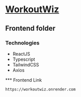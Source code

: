 # [WorkoutWiz](https://github.com/alejandro-mancebo/workoutwiz/blob/main/README.md)

## Frontend folder

### Technologies
-	ReactJS
-	Typescript
-	TailwindCSS
-	Axios

*** Frontend Link
```
https://workoutwiz.onrender.com
```
	


